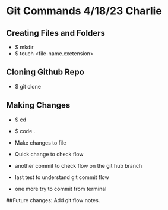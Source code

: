 # Git Commands 4/18/23 Charlie

## Creating Files and Folders
- $ mkdir <repo-name>
- $ touch <file-name.exetension>

## Cloning Github Repo
- $ git clone <git-hub-https-url>

## Making Changes
- $ cd <repo-name>
- $ code .
- Make changes to file
- Quick change to check flow 

- another commit to check flow on the git hub branch

- last test to understand git commit flow
- one more try to commit from terminal

##Future changes: Add git flow notes.